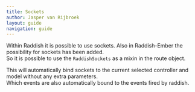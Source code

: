 ```yaml
---
title: Sockets
author: Jasper van Rijbroek
layout: guide
navigation: guide
---
```


Within Raddish it is possible to use sockets. Also in Raddish-Ember the possibility for sockets has been added.  
So it is possible to use the ```RaddishSockets``` as a mixin in the route object.

This will automatically bind sockets to the current selected controller and model without any extra parameters.  
Which events are also automatically bound to the events fired by raddish.